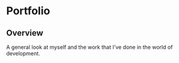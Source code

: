 # Portfolio
## Overview
A general look at myself and the work that I've done in the world of development.
